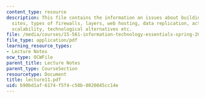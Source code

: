 ```yaml
---
content_type: resource
description: This file contains the information on issues about building enterprise
  sites, types of firewalls, layers, web hosting, data replication, active replication,
  scalability, technological alternatives etc.
file: /media/courses/15-561-information-technology-essentials-spring-2005/b90bd1af6174f5f4c50b0020045cc14e_lecture11.pdf
file_type: application/pdf
learning_resource_types:
- Lecture Notes
ocw_type: OCWFile
parent_title: Lecture Notes
parent_type: CourseSection
resourcetype: Document
title: lecture11.pdf
uid: b90bd1af-6174-f5f4-c50b-0020045cc14e
---
```

